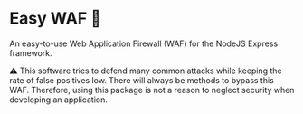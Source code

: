 # Easy WAF 🧱

An easy-to-use Web Application Firewall (WAF) for the NodeJS Express framework.

⚠️ This software tries to defend many common attacks while keeping the rate of false positives low. There will always be methods to bypass this WAF. Therefore, using this package is not a reason to neglect security when developing an application.